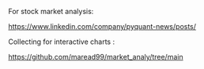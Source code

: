 For stock market analysis:

<https://www.linkedin.com/company/pyquant-news/posts/>


Collecting for interactive charts :

<https://github.com/maread99/market_analy/tree/main>